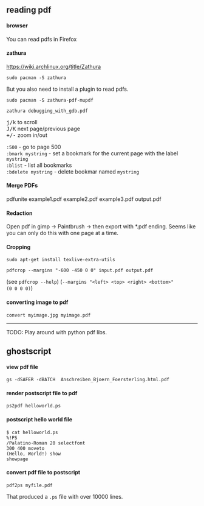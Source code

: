 ## reading pdf

#### browser

You can read pdfs in Firefox

#### zathura

https://wiki.archlinux.org/title/Zathura

```
sudo pacman -S zathura
```
But you also need to install a plugin to read pdfs.

```
sudo pacman -S zathura-pdf-mupdf
```

```
zathura debugging_with_gdb.pdf
```
<kbd>j/k</kbd> to scroll\
<kbd>J/K</kbd> next page/previous page\
<kbd>+/-</kbd> zoom in/out

`:500` - go to page 500\
`:bmark mystring` - set a bookmark for the current page with the label `mystring`\
`:blist` - list all bookmarks\
`:bdelete mystring` - delete bookmar named `mystring`

#### Merge PDFs

pdfunite example1.pdf example2.pdf example3.pdf output.pdf

#### Redaction

Open pdf in gimp -> Paintbrush -> then export with *.pdf ending.
Seems like you can only do this with one page at a time.

#### Cropping

```
sudo apt-get install texlive-extra-utils
```

```
pdfcrop --margins "-600 -450 0 0" input.pdf output.pdf
```

(see `pdfcrop --help`)
(`--margins "<left> <top> <right> <bottom>"                    (0 0 0 0)`)

#### converting image to pdf

```
convert myimage.jpg myimage.pdf
```

***
TODO: Play around with python pdf libs.

## ghostscript

#### view pdf file

```
gs -dSAFER -dBATCH  Anschreiben_Bjoern_Foersterling.html.pdf
```

#### render postscript file to pdf

```
ps2pdf helloworld.ps
```

#### postscript hello world file

```
$ cat helloworld.ps
%!PS
/Palatino-Roman 20 selectfont
300 400 moveto
(Hello, World!) show
showpage
```

#### convert pdf file to postscript

```
pdf2ps myfile.pdf
```

That produced a `.ps` file with over 10000 lines.
